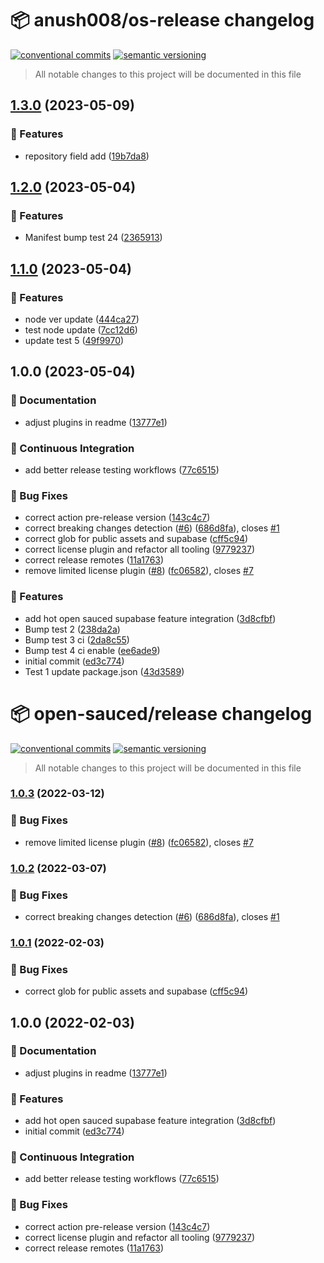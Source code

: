# 📦 anush008/os-release changelog

[![conventional commits](https://img.shields.io/badge/conventional%20commits-1.0.0-yellow.svg)](https://conventionalcommits.org)
[![semantic versioning](https://img.shields.io/badge/semantic%20versioning-2.0.0-green.svg)](https://semver.org)

> All notable changes to this project will be documented in this file

## [1.3.0](https://github.com/Anush008/os-release/compare/v1.2.0...v1.3.0) (2023-05-09)


### 🍕 Features

* repository field add ([19b7da8](https://github.com/Anush008/os-release/commit/19b7da8904f1abbcdc105098a6b9a3886e917916))

## [1.2.0](https://github.com/Anush008/os-release/compare/v1.1.0...v1.2.0) (2023-05-04)


### 🍕 Features

* Manifest bump test 24 ([2365913](https://github.com/Anush008/os-release/commit/236591331a3f5bea4a8daf8d76bdc0ed7ca9d459))

## [1.1.0](https://github.com/Anush008/os-release/compare/v1.0.0...v1.1.0) (2023-05-04)


### 🍕 Features

* node ver update ([444ca27](https://github.com/Anush008/os-release/commit/444ca276ee47e807e36acfff87f13c76c0192cc9))
* test node update ([7cc12d6](https://github.com/Anush008/os-release/commit/7cc12d66485ddfe7b17953ef2e0b816f8a7aea3f))
* update test 5 ([49f9970](https://github.com/Anush008/os-release/commit/49f997065be44067bf4315289830a329e54286ac))

## 1.0.0 (2023-05-04)


### 📝 Documentation

* adjust plugins in readme ([13777e1](https://github.com/Anush008/os-release/commit/13777e1dd89e1d4b7ecc870a7b722ebf9ed77e57))


### 🔁 Continuous Integration

* add better release testing workflows ([77c6515](https://github.com/Anush008/os-release/commit/77c6515db6f5f2f75b53f636769d3082bff02c98))


### 🐛 Bug Fixes

* correct action pre-release version ([143c4c7](https://github.com/Anush008/os-release/commit/143c4c7a89d71d8f4981bbcd39b167f552be1195))
* correct breaking changes detection ([#6](https://github.com/Anush008/os-release/issues/6)) ([686d8fa](https://github.com/Anush008/os-release/commit/686d8fa034083f413f48e129bc7be08f10751df1)), closes [#1](https://github.com/Anush008/os-release/issues/1)
* correct glob for public assets and supabase ([cff5c94](https://github.com/Anush008/os-release/commit/cff5c94ce9b7eb83587e311b08d18ecb6f490fc2))
* correct license plugin and refactor all tooling ([9779237](https://github.com/Anush008/os-release/commit/977923782bc924cc58bc69aa630fa1fbd850af75))
* correct release remotes ([11a1763](https://github.com/Anush008/os-release/commit/11a1763c43c319e25343d89e159e7cd1f951f976))
* remove limited license plugin ([#8](https://github.com/Anush008/os-release/issues/8)) ([fc06582](https://github.com/Anush008/os-release/commit/fc06582e7045e5799357397a4912061a68c633b2)), closes [#7](https://github.com/Anush008/os-release/issues/7)


### 🍕 Features

* add hot open sauced supabase feature integration ([3d8cfbf](https://github.com/Anush008/os-release/commit/3d8cfbf01a52fd8309b4eb82fda8b2794abe9736))
* Bump test 2 ([238da2a](https://github.com/Anush008/os-release/commit/238da2a80bd31a91c3abd35dc900173a3fac8da4))
* Bump test 3 ci ([2da8c55](https://github.com/Anush008/os-release/commit/2da8c55202c7d27369bc1c0056e0ef7ff5be67e7))
* Bump test 4 ci enable ([ee6ade9](https://github.com/Anush008/os-release/commit/ee6ade9ae76f4ebd2b4111f43f0d47324a406a91))
* initial commit ([ed3c774](https://github.com/Anush008/os-release/commit/ed3c77420ead8a9b395c60d00cd6b5badba0c6b4))
* Test 1 update package.json ([43d3589](https://github.com/Anush008/os-release/commit/43d3589d86b2de2247b1caaf8abaaeb28e16b41e))

# 📦 open-sauced/release changelog

[![conventional commits](https://img.shields.io/badge/conventional%20commits-1.0.0-yellow.svg)](https://conventionalcommits.org)
[![semantic versioning](https://img.shields.io/badge/semantic%20versioning-2.0.0-green.svg)](https://semver.org)

> All notable changes to this project will be documented in this file

### [1.0.3](https://github.com/open-sauced/release/compare/v1.0.2...v1.0.3) (2022-03-12)


### 🐛 Bug Fixes

* remove limited license plugin ([#8](https://github.com/open-sauced/release/issues/8)) ([fc06582](https://github.com/open-sauced/release/commit/fc06582e7045e5799357397a4912061a68c633b2)), closes [#7](https://github.com/open-sauced/release/issues/7)

### [1.0.2](https://github.com/open-sauced/release/compare/v1.0.1...v1.0.2) (2022-03-07)


### 🐛 Bug Fixes

* correct breaking changes detection ([#6](https://github.com/open-sauced/release/issues/6)) ([686d8fa](https://github.com/open-sauced/release/commit/686d8fa034083f413f48e129bc7be08f10751df1)), closes [#1](https://github.com/open-sauced/release/issues/1)

### [1.0.1](https://github.com/open-sauced/release/compare/v1.0.0...v1.0.1) (2022-02-03)


### 🐛 Bug Fixes

* correct glob for public assets and supabase ([cff5c94](https://github.com/open-sauced/release/commit/cff5c94ce9b7eb83587e311b08d18ecb6f490fc2))

## 1.0.0 (2022-02-03)


### 📝 Documentation

* adjust plugins in readme ([13777e1](https://github.com/open-sauced/release/commit/13777e1dd89e1d4b7ecc870a7b722ebf9ed77e57))


### 🍕 Features

* add hot open sauced supabase feature integration ([3d8cfbf](https://github.com/open-sauced/release/commit/3d8cfbf01a52fd8309b4eb82fda8b2794abe9736))
* initial commit ([ed3c774](https://github.com/open-sauced/release/commit/ed3c77420ead8a9b395c60d00cd6b5badba0c6b4))


### 🔁 Continuous Integration

* add better release testing workflows ([77c6515](https://github.com/open-sauced/release/commit/77c6515db6f5f2f75b53f636769d3082bff02c98))


### 🐛 Bug Fixes

* correct action pre-release version ([143c4c7](https://github.com/open-sauced/release/commit/143c4c7a89d71d8f4981bbcd39b167f552be1195))
* correct license plugin and refactor all tooling ([9779237](https://github.com/open-sauced/release/commit/977923782bc924cc58bc69aa630fa1fbd850af75))
* correct release remotes ([11a1763](https://github.com/open-sauced/release/commit/11a1763c43c319e25343d89e159e7cd1f951f976))
